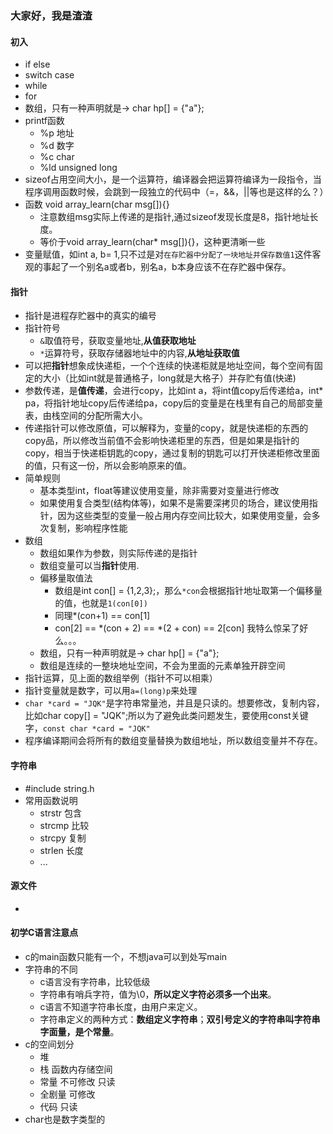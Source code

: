 ### 大家好，我是渣渣

#### 初入

* if else
* switch case
* while
* for
* 数组，只有一种声明就是->  char hp[] = {"a"};
* printf函数
  * %p 地址
  * %d 数字
  * %c char
  * %ld unsigned long
* sizeof占用空间大小，是一个运算符，编译器会把运算符编译为一段指令，当程序调用函数时候，会跳到一段独立的代码中（=，&&，||等也是这样的么？）
* 函数 void array_learn(char msg[]){}
  * 注意数组msg实际上传递的是指针,通过sizeof发现长度是8，指针地址长度。
  * 等价于void array_learn(char* msg[]){}，这种更清晰一些
* 变量赋值，如int a, b= 1,只不过是对`在存贮器中分配了一块地址并保存数值1`这件客观的事起了一个别名a或者b，别名a，b本身应该不在存贮器中保存。


#### 指针

* 指针是进程存贮器中的真实的编号
* 指针符号
  * `&`取值符号，获取变量地址,**从值获取地址**
  * `*`运算符号，获取存储器地址中的内容,**从地址获取值**
* 可以把**指针**想象成快递柜，一个个连续的快递柜就是地址空间，每个空间有固定的大小（比如int就是普通格子，long就是大格子）并存贮有值(快递)
* 参数传递，是**值传递**，会进行copy，比如int a，将int值copy后传递给a，int* pa，将指针地址copy后传递给pa，copy后的变量是在栈里有自己的局部变量表，由栈空间的分配所需大小。
* 传递指针可以修改原值，可以解释为，变量的copy，就是快递柜的东西的copy品，所以修改当前值不会影响快递柜里的东西，但是如果是指针的copy，相当于快递柜钥匙的copy，通过复制的钥匙可以打开快递柜修改里面的值，只有这一份，所以会影响原来的值。
* 简单规则
  * 基本类型int，float等建议使用变量，除非需要对变量进行修改
  * 如果使用复合类型(结构体等)，如果不是需要深拷贝的场合，建议使用指针，因为这些类型的变量一般占用内存空间比较大，如果使用变量，会多次复制，影响程序性能
* 数组
  * 数组如果作为参数，则实际传递的是指针
  * 数组变量可以当**指针**使用.
  * 偏移量取值法
    * 数组是int con[] = {1,2,3};，那么`*con`会根据指针地址取第一个偏移量的值，也就是`1(con[0])`
    * 同理*(con+1) == con[1]
    * con[2] == \*(con + 2) == \*(2 + con) == 2[con] 我特么惊呆了好么。。。
  * 数组，只有一种声明就是->  char hp[] = {"a"};
  * 数组是连续的一整块地址空间，不会为里面的元素单独开辟空间
* 指针运算，见上面的数组举例（指针不可以相乘）
* 指针变量就是数字，可以用`a=(long)p`来处理
* `char *card = "JQK"`是字符串常量池，并且是只读的。想要修改，复制内容，比如char copy[] = "JQK";所以为了避免此类问题发生，要使用const关键字，`const char *card = "JQK"`
* 程序编译期间会将所有的数组变量替换为数组地址，所以数组变量并不存在。

#### 字符串

* #include string.h
* 常用函数说明
  * strstr 包含
  * strcmp 比较
  * strcpy 复制
  * strlen 长度
  * ...

#### 源文件

* 

#### 初学C语言注意点
* c的main函数只能有一个，不想java可以到处写main
* 字符串的不同
  * c语言没有字符串，比较低级
  * 字符串有哨兵字符，值为\0，**所以定义字符必须多一个出来**。
  * c语言不知道字符串长度，由用户来定义。
  * 字符串定义的两种方式：**数组定义字符串**；**双引号定义的字符串叫字符串字面量，是个常量**。
* c的空间划分
  * 堆
  * 栈 函数内存储空间
  * 常量 不可修改 只读
  * 全剧量 可修改
  * 代码 只读
* char也是数字类型的